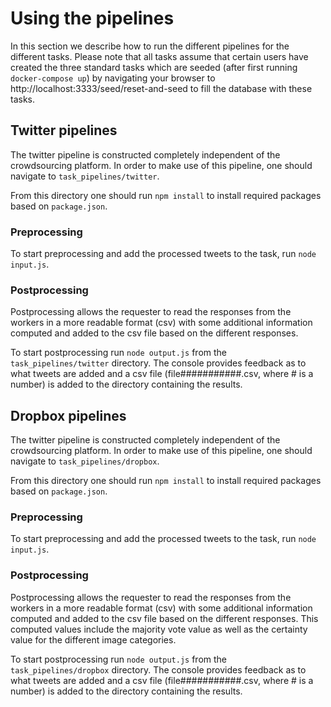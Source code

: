 # Using the pipelines

In this section we describe how to run the different pipelines for the different tasks. Please note that all tasks assume that certain users have created the three standard tasks which are seeded (after first running `docker-compose up`) by navigating your browser to http://localhost:3333/seed/reset-and-seed to fill the database with these tasks.

## Twitter pipelines

The twitter pipeline is constructed completely independent of the crowdsourcing platform. In order to make use of this pipeline, one should navigate to `task_pipelines/twitter`.

From this directory one should run `npm install` to install required packages based on `package.json`.

### Preprocessing

To start preprocessing and add the processed tweets to the task, run `node input.js`.

### Postprocessing

Postprocessing allows the requester to read the responses from the workers in a more readable format (csv) with some additional information computed and added to the csv file based on the different responses.

To start postprocessing run `node output.js` from the `task_pipelines/twitter` directory. The console provides feedback as to what tweets are added and a csv file (file###########.csv, where # is a number) is added to the directory containing the results.

## Dropbox pipelines

The twitter pipeline is constructed completely independent of the crowdsourcing platform. In order to make use of this pipeline, one should navigate to `task_pipelines/dropbox`.

From this directory one should run `npm install` to install required packages based on `package.json`.

### Preprocessing

To start preprocessing and add the processed tweets to the task, run `node input.js`.

### Postprocessing

Postprocessing allows the requester to read the responses from the workers in a more readable format (csv) with some additional information computed and added to the csv file based on the different responses. This computed values include the majority vote value as well as the certainty value for the different image categories.

To start postprocessing run `node output.js` from the `task_pipelines/dropbox` directory. The console provides feedback as to what tweets are added and a csv file (file###########.csv, where # is a number) is added to the directory containing the results.
